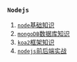 ### `Nodejs`

1. [`node`基础知识](./nodeBase/readme.md)
2. [`mongoDB`数据库知识]()
3. [`koa2`框架知识]()
4. [`nodejs`前后端实战]()